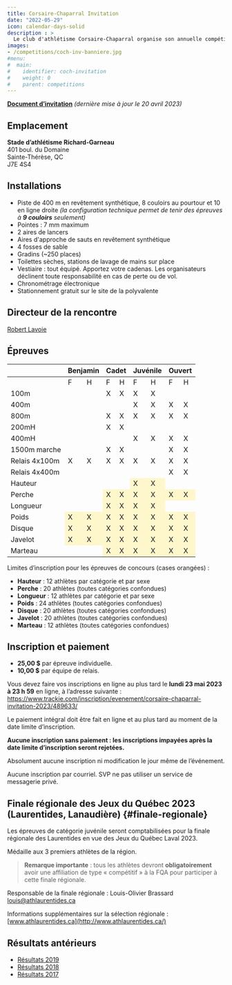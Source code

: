 ```yaml
---
title: Corsaire-Chaparral Invitation
date: "2022-05-29"
icon: calendar-days-solid
description : >
  Le club d'athlétisme Corsaire-Chaparral organise son annuelle compétition estivale avec, au programme, un éventail d'épreuves pour les athlètes de catégories benjamin à senior, en passant par la finale régionale des Jeux du Québec.
images:
- /competitions/coch-inv-banniere.jpg
#menu:
#  main:
#    identifier: coch-invitation
#    weight: 0
#    parent: competitions
---
```


<!-- [**Horaire final**](https://assets.corsaire-chaparral.org/competitions/2023/horaire-coch-invitation-2023-vFINAL.pdf) -->

<!-- [**Liste des performances**](https://assets.corsaire-chaparral.org/competitions/2023/Perflist__coch-inv.pdf)-->

<!-- [**Composition des vagues**](https://assets.corsaire-chaparral.org/competitions/2023/MeetProgram__piste-coch-inv.pdf) -->

<!-- [**Résultats en direct**](https://resultats.corsaire-chaparral.org/meets/coch-inv-2023) -->

<!--
{{< note >}}
**Championnats nationaux de la Légion** <em class="badge badge-primary">Nouveau</em>

Le Corsaire-Chaparral Invitation 2023 sera la première d'une série compétitions permettant aux cadets et juvéniles de se qualifier sur l'Équipe du Québec pour les **Championnats nationaux de la Légion**. [En savoir plus](https://athletisme-quebec.ca/equipes-du-quebec)

{{< /note >}}


{{< note >}}

**Finale régionale des Jeux du Québec**

Cette compétition est également désignée finale régionale des Jeux du Québec pour la région des Laurentides. [En savoir plus](#finale-regionale)

{{< /note >}}
-->

[**Document d’invitation**](https://assets.corsaire-chaparral.org/competitions/2023/document-technique-coch-invitation-2023.pdf) _(dernière mise à jour le 20 avril 2023)_

## Emplacement

**Stade d’athlétisme Richard-Garneau**  
401 boul. du Domaine  
Sainte-Thérèse, QC  
J7E 4S4

## Installations

-   Piste de 400 m en revêtement synthétique, 8 couloirs au pourtour et 10 en ligne droite *(la configuration technique permet de tenir des épreuves à **9 couloirs** seulement)*
-   Pointes : 7 mm maximum
-   2 aires de lancers
-   Aires d'approche de sauts en revêtement synthétique
-   4 fosses de sable
-   Gradins (\~250 places)
-   Toilettes sèches, stations de lavage de mains sur place
-   Vestiaire : tout équipé. Apportez votre cadenas. Les organisateurs déclinent toute responsabilité en cas de perte ou de vol.
-   Chronométrage électronique
-   Stationnement gratuit sur le site de la polyvalente

## Directeur de la rencontre

[Robert Lavoie](mailto:robertlecoach@gmail.com)

## Épreuves

<table>
<thead>
  <tr>
    <th></th>
    <th colspan="2"> 				Benjamin 			</th>
    <th colspan="2"> 				Cadet 			</th>
    <th colspan="2"> 				Juvénile 			</th>
    <th colspan="2"> 				Ouvert 			</th>
  </tr>
</thead>
<tbody>
  <tr>
    <td> 				<br>  				 			</td>
    <td> 				F 			</td>
    <td> 				H 			</td>
    <td> 				F 			</td>
    <td> 				H 			</td>
    <td> 				F 			</td>
    <td> 				H 			</td>
    <td> 				F 			</td>
    <td> 				H 			</td>
  </tr>
  <tr>
    <td> 				100m 			</td>
    <td> 				<br>  				 			</td>
    <td> 				<br>  				 			</td>
    <td> 				X 			</td>
    <td> 				X 			</td>
    <td> 				X 			</td>
    <td> 				X 			</td>
    <td> 				<br>  				 			</td>
    <td> 				<br>  				 			</td>
  </tr>
  <tr>
    <td> 				400m 			</td>
    <td> 				<br>  				 			</td>
    <td> 				<br>  				 			</td>
    <td> 				<br>  				 			</td>
    <td> 				<br>  				 			</td>
    <td> 				X 			</td>
    <td> 				X 			</td>
    <td> 				X 			</td>
    <td> 				X 			</td>
  </tr>
  <tr>
    <td> 				800m 			</td>
    <td> 				<br>  				 			</td>
    <td> 				<br>  				 			</td>
    <td> 				X 			</td>
    <td> 				X 			</td>
    <td> 				X 			</td>
    <td> 				X 			</td>
    <td> 				X 			</td>
    <td> 				X 			</td>
  </tr>
  <tr>
    <td> 				200mH 			</td>
    <td> 				<br>  				 			</td>
    <td> 				<br>  				 			</td>
    <td> 				X 			</td>
    <td> 				X 			</td>
    <td> 				<br>  				 			</td>
    <td> 				<br>  				 			</td>
    <td> 				<br>  				 			</td>
    <td> 				<br>  				 			</td>
  </tr>
  <tr>
    <td> 				400mH 			</td>
    <td> 				<br>  				 			</td>
    <td> 				<br>  				 			</td>
    <td> 				<br>  				 			</td>
    <td> 				<br>  				 			</td>
    <td> 				X 			</td>
    <td> 				X 			</td>
    <td> 				X 			</td>
    <td> 				X 			</td>
  </tr>
  <tr>
    <td> 				1500m marche 			</td>
    <td> 				<br>  				 			</td>
    <td> 				<br>  				 			</td>
    <td> 				X 			</td>
    <td> 				X 			</td>
    <td> 				<br>  				 			</td>
    <td> 				<br>  				 			</td>
    <td> 				X 			</td>
    <td> 				X 			</td>
  </tr>
  <tr>
    <td> 				Relais 4x100m 			</td>
    <td> 				X 			</td>
    <td> 				X 			</td>
    <td> 				X 			</td>
    <td> 				X 			</td>
    <td> 				X 			</td>
    <td> 				X 			</td>
    <td> 				X 			</td>
    <td> 				X 			</td>
  </tr>
  <tr>
    <td> 				Relais 4x400m 			</td>
    <td> 				<br>  				 			</td>
    <td> 				<br>  				 			</td>
    <td> 				<br>  				 			</td>
    <td> 				<br>  				 			</td>
    <td> 				<br>  				 			</td>
    <td> 				<br>  				 			</td>
    <td> 				X 			</td>
    <td> 				X 			</td>
  </tr>
  <tr>
    <td> 				Hauteur 			</td>
    <td> 				<br>  				 			</td>
    <td> 				<br>  				 			</td>
    <td> 				<br>  				 			</td>
    <td> 				<br>  				 			</td>
    <td style="background-color: #fff7cc;"> 				X 			</td>
    <td style="background-color: #fff7cc;"> 				X 			</td>
    <td> 				<br>  				 			</td>
    <td> 				<br>  				 			</td>
  </tr>
  <tr>
    <td> 				Perche 			</td>
    <td> 				<br>  				 			</td>
    <td> 				<br>  				 			</td>
    <td style="background-color: #fff7cc;"> 				X 			</td>
    <td style="background-color: #fff7cc;"> 				X 			</td>
    <td style="background-color: #fff7cc;"> 				X 			</td>
    <td style="background-color: #fff7cc;"> 				X 			</td>
    <td style="background-color: #fff7cc;"> 				X 			</td>
    <td style="background-color: #fff7cc;"> 				X 			</td>
  </tr>
  <tr>
    <td> 				Longueur 			</td>
    <td> 				<br>  				 			</td>
    <td> 				<br>  				 			</td>
    <td style="background-color: #fff7cc;"> 				X 			</td>
    <td style="background-color: #fff7cc;"> 				X 			</td>
    <td style="background-color: #fff7cc;"> 				X 			</td>
    <td style="background-color: #fff7cc;"> 				X 			</td>
    <td> 				<br>  				 			</td>
    <td> 				<br>  				 			</td>
  </tr>
  <tr>
    <td> 				Poids 			</td>
    <td style="background-color: #fff7cc;"> 				X 			</td>
    <td style="background-color: #fff7cc;"> 				X 			</td>
    <td style="background-color: #fff7cc;"> 				X 			</td>
    <td style="background-color: #fff7cc;"> 				X 			</td>
    <td style="background-color: #fff7cc;"> 				X 			</td>
    <td style="background-color: #fff7cc;"> 				X 			</td>
    <td style="background-color: #fff7cc;"> 				X 			</td>
    <td style="background-color: #fff7cc;"> 				X 			</td>
  </tr>
  <tr>
    <td> 				Disque 			</td>
    <td style="background-color: #fff7cc;"> 				X 			</td>
    <td style="background-color: #fff7cc;"> 				X 			</td>
    <td style="background-color: #fff7cc;"> 				X 			</td>
    <td style="background-color: #fff7cc;"> 				X 			</td>
    <td style="background-color: #fff7cc;"> 				X 			</td>
    <td style="background-color: #fff7cc;"> 				X 			</td>
    <td style="background-color: #fff7cc;"> 				X 			</td>
    <td style="background-color: #fff7cc;"> 				X 			</td>
  </tr>
  <tr>
    <td> 				Javelot 			</td>
    <td style="background-color: #fff7cc;"> 				X 			</td>
    <td style="background-color: #fff7cc;"> 				X 			</td>
    <td style="background-color: #fff7cc;"> 				X 			</td>
    <td style="background-color: #fff7cc;"> 				X 			</td>
    <td style="background-color: #fff7cc;"> 				X 			</td>
    <td style="background-color: #fff7cc;"> 				X 			</td>
    <td style="background-color: #fff7cc;"> 				X 			</td>
    <td style="background-color: #fff7cc;"> 				X 			</td>
  </tr>
  <tr>
    <td> 				Marteau 			</td>
    <td> 				<br>  				 			</td>
    <td> 				<br>  				 			</td>
    <td style="background-color: #fff7cc;"> 				X 			</td>
    <td style="background-color: #fff7cc;"> 				X 			</td>
    <td style="background-color: #fff7cc;"> 				X 			</td>
    <td style="background-color: #fff7cc;"> 				X 			</td>
    <td style="background-color: #fff7cc;"> 				X 			</td>
    <td style="background-color: #fff7cc;"> 				X 			</td>
  </tr>
</tbody>
</table>

Limites d’inscription pour les épreuves de concours (cases orangées) :

* **Hauteur** : 12 athlètes par catégorie et par sexe
* **Perche** : 20 athlètes (toutes catégories confondues)
* **Longueur** : 12 athlètes par catégorie et par sexe
* **Poids** : 24 athlètes (toutes catégories confondues)
* **Disque** : 20 athlètes (toutes catégories confondues)
* **Javelot** : 20 athlètes (toutes catégories confondues)
* **Marteau** : 12 athlètes (toutes catégories confondues)

## Inscription et paiement

- **25,00 $** par épreuve individuelle.
- **10,00 $** par équipe de relais.

Vous devez faire vos inscriptions en ligne au plus tard le **lundi 23 mai 2023 à 23 h 59** en ligne, à l’adresse suivante :  
<https://www.trackie.com/inscription/evenement/corsaire-chaparral-invitation-2023/489633/>

Le paiement intégral doit être fait en ligne et au plus tard au moment de la date limite d’inscription.

**Aucune inscription sans paiement : les inscriptions impayées après la date limite d’inscription seront rejetées.**

Absolument aucune inscription ni modification le jour même de l’événement.

Aucune inscription par courriel. SVP ne pas utiliser un service de messagerie privé.

## Finale régionale des Jeux du Québec **2023** (Laurentides, Lanaudière) {#finale-regionale}

Les épreuves de catégorie juvénile seront comptabilisées pour la finale régionale des Laurentides en vue des Jeux du Québec Laval 2023.

Médaille aux 3 premiers athlètes de la région.

> **Remarque importante** : tous les athlètes devront **obligatoirement** avoir une affiliation de type « compétitif » à la FQA pour participer à cette finale régionale.

Responsable de la finale régionale : Louis-Olivier Brassard louis@athlaurentides.ca

Informations supplémentaires sur la sélection régionale : [www.athlaurentides.ca](http://www.athlaurentides.ca/)

## Résultats antérieurs

- [Résultats 2019](/resultats/2019/coch-invitation/)
- [Résultats 2018](/resultats/2018/corsaire-chaparral-invitation/)
- [Résultats 2017](/resultats/2017/corsaire-chaparal-invitation/)

<!--
## Partenaires

Le Corsaire-Chaparral tient à remercier ses principaux partenaires lors de l'événement, lesquels offrent un précieux soutien pour la tenue d'événements d'envergure tel que le Corsaire-Chaparral Invitation.

- [Boston Pizza Sainte-Thérèse](https://bostonpizza.com/fr)
- [Sports Experts Place Rosemère](https://www.sportsexperts.ca)
- [Rôtisserie Scores Sainte-Thérèse](https://www.scores.ca/restaurant/28-rotisserie-scores-sainte-therese.html)
- Club optimiste de Sainte-Thérèse
- [Ramez Ayoub, député fédéral de Thérèse-de-Blainville](http://rayoub.liberal.ca/)
- [Municipalité d'Oka](http://municipalite.oka.qc.ca/)
-->
